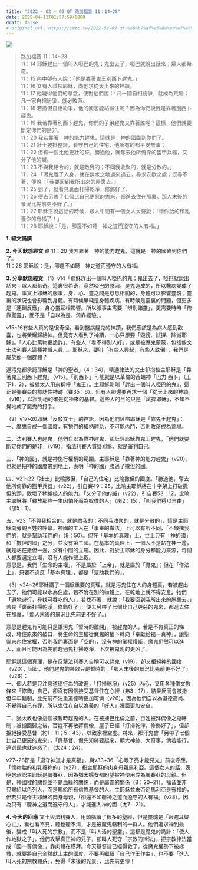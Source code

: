 ```yaml
---
title: "2022 – 02 – 09 QT 路加福音 11：14~28"
date: 2025-04-12T01:57:59+0800
draft: false
# original_url: https://cmtc.tw/2022-02-09-qt-%e8%b7%af%e5%8a%a0%e7%a6%8f%e9%9f%b3-11%ef%bc%9a1428
---
```


![](/images/qt.jpg)
> 路加福音 11：14\~28  
> 11：14 耶穌趕出一個叫人啞巴的鬼；鬼出去了，啞巴就說出話來；眾人都希奇。  
> 11：15 內中卻有人說：「他是靠著鬼王別西卜趕鬼。」  
> 11：16 又有人試探耶穌，向他求從天上來的神蹟。  
> 11：17 他曉得他們的意念，便對他們說：「凡一國自相紛爭，就成為荒場；凡一家自相紛爭，就必敗落。  
> 11：18 若撒但自相紛爭，他的國怎能站得住呢？因為你們說我是靠著別西卜趕鬼。  
> 11：19 我若靠著別西卜趕鬼，你們的子弟趕鬼又靠著誰呢？這樣，他們就要斷定你們的是非。  
> 11：20 我若靠著　神的能力趕鬼，這就是　神的國臨到你們了。  
> 11：21 壯士披掛整齊，看守自己的住宅，他所有的都平安無事；  
> 11：22 但有一個比他更壯的來，勝過他，就奪去他所倚靠的盔甲兵器，又分了他的贓。  
> 11：23 不與我相合的，就是敵我的；不同我收聚的，就是分散的。」  
> 11：24 「污鬼離了人身，就在無水之地過來過去，尋求安歇之處；既尋不著，便說：『我要回到我所出來的屋裏去。』  
> 11：25 到了，就看見裏面打掃乾淨，修飾好了，  
> 11：26 便去另帶了七個比自己更惡的鬼來，都進去住在那裏。那人末後的景況比先前更不好了。」  
> 11：27 耶穌正說這話的時候，眾人中間有一個女人大聲說：「懷你胎的和乳養你的有福了！」  
> 11：28 耶穌說：「是，卻還不如聽　神之道而遵守的人有福。」

**1. 經文誦讀**

**2.  今天默想經文**
路 11：20 我若靠著　神的能力趕鬼，這就是　神的國臨到你們了。  
11：28 耶穌說：是，卻還不如聽　神之道而遵守的人有福。

**3. 分享默想經文**
（1）v14「耶穌趕出一個叫人啞巴的鬼；鬼出去了，啞巴就說出話來；眾人都希奇。這裏很希奇，竟然啞巴的原因，是鬼造成的，所以醫病變成了趕鬼。事實上耶穌的服事，身、心、靈之間是息息相關的，身體可以影響靈魂；靈裏的狀況也會影響到身體。有時候單純是身體疾病，有時候是靈裏的問題，但更多是「連鎖反應」，身心靈互相影響。所以服事主需要「辨別諸靈」，更需要時時「倚靠聖靈」，而不是「自以為是、倚靠經驗」。

v15\~16有些人真的是很奇怪。看到醫病趕鬼的神蹟，我們應該是為病人感到歡喜，也將榮耀歸給神。但竟有人看到了神蹟，一心只想要「毀謗、試探、除滅耶穌」。「人心比萬物更詭詐」，有些人「看不得別人好」，或是被魔鬼蒙蔽，包括像文士法利賽人這種神職人員…。耶穌來，要叫「有些人興起，有些人跌倒」，我們是屬於那一個群體？

連污鬼都承認耶穌是「神的聖者」（4：34），精通律法的文士卻指控主耶穌是「靠著鬼王別西卜趕鬼」（v15）。「別西卜」可能就是以革倫的蒼蠅神「巴力·西卜」（王下1：2），被猶太人用來稱呼「鬼王」。主耶穌剛剛「趕出一個叫人啞巴的鬼」，這正是彌賽亞的標誌性神跡（賽35：6）。但有人卻還要再求一個「從天上來的神蹟」（v16），以證明祂的確是從神來的基督。這些人的目的只是「試探耶穌」，不知不覺地成了魔鬼的打手。

（2）v17\~20耶穌「反駁文士」的控訴，因為他們誣陷耶穌是「靠鬼王趕鬼」：  
一、魔鬼自成一個國度，有牠們的權柄體系，不可能內鬥，否則敗落成為荒場。

二、法利賽人也趕鬼，他們自以為靠神趕鬼，卻䚹評耶穌靠鬼王趕鬼，「他們就要斷定你們的是非」（v19），指法利賽人質疑耶穌、就是審判自己。

三、「神的國」，就是神施行權柄的範圍。主耶穌是「靠著神的能力趕鬼」（v20），也就是把神的國度帶到地上，表明「神的國」勝過了撒但的國。

四、v21\~22「壯士」比喻撒但，「自己的住宅」比喻撒但的國度。「勝過他，奪去他所倚靠的盔甲兵器」（v22），引自賽49：25，比喻主耶穌將在十字架上打破撒但的頭，敗壞了牠擄掠人的能力。「又分了他的贓」（v22），引自賽53：12，比喻主耶穌將「釋放那些一生因怕死而為奴僕的人」（來2：15），「叫我們得以自由」（加5：1）。

五、v23「不與我相合的，就是敵我的；不同我收聚的，就是分散的」，這是主耶穌向旁觀百姓的呼籲。神國的工人在「事奉的做法」上可以有所不同，「不敵擋我們的，就是幫助我們的」（9：50）。但在「基本的真理」上，世上只有「神的國」和「撒但的國」之分，並沒有第三國。在基本的真理上，一個人不是站在神一邊，就是站在撒但一邊，沒有中間的立場。因此，對於主耶穌的身分和能力來源，每個人都要選定立場，沒有人能作壁上觀。  
意思是，我們「生命的主權」，不是屬於「上帝」，就是屬於「魔鬼」；但在「作法上」，只要不違反「基本真理」，都是「幫助我們的」。

（3）v24\~26耶穌講了一個很重要的真理，就是污鬼住在人的身體裏，若被趕出去了，牠們可能以水為住處，若不附在別的物體上，在乾地上就不得安息。牠們「遍地遊行，尋找可吞吃的人」，若找不著，就說：「我要回到我所出來的屋裏去。」若見「裏面打掃乾淨，修飾好了」，便去另帶了七個比自己更惡的鬼來，都進去住在那裏，「那人末後的景況比先前更不好了。」

意思是趕鬼有可能只是讓污鬼「暫時的離開」，被趕鬼的人，若是不肯真正的悔改，堵住原來的破口，將生命的主權從魔鬼的權下轉向「奉獻給獨一真神」，讓聖靈來內住掌權，否則我們裏面是「空的」，沒有神的掌權護衛，魔鬼仍然可以進入，而且可能因為先前趕過鬼打掃乾淨，下次被鬼附的更凶了。

耶穌講這個真理，是在反擊法利賽人自稱可以趕鬼（v19），卻又拒絕神的國度（v20），因此，他們趕鬼的果效只是暫時的，「那人末後的景況比先前更不好了」（v26）：  
一、個人若是只注意道德行為的改進，「打掃乾淨」（v25）內心，又用各種儀文教條來「修飾」自己，卻沒有因信接受基督住在心裡（弗3：17），結果反而會被撒但牢牢轄制，比先前不注重道德時更加可憐（v26）。因為他們自以為道德高尚、不覺得自己有罪，所以鬼住在自以為義的「好人」裡面更加安全。

二、猶太教也像這個被暫時趕鬼的人。在被擄巴比倫之前，百姓被拜偶像之鬼轄制；被擄回歸之後，百姓不再敬拜偶像，屋子已經「打掃乾淨，修飾好了」，但卻拒絕接受基督（約1：11；5：43），以致家裡空虛。將來，那汙鬼會「另帶了七個比自己更惡的鬼來」，「假基督、假先知將要起來，顯大神跡、大奇事，倘若能行，連選民也就迷惑了」（太24：24）。

v27\~28節是「遵守神道才是真福」，與v33\~36「心眼了亮才能見光」前後呼應。「懷祢胎的和乳養祢的」（v27），指主耶穌的肉身母親馬利亞。這個女人的話，表明她承認主耶穌是彌賽亞，因為猶太婦女都盼望被神使用成為彌賽亞的母親。但是，神國裡的關係並不是血緣的關係，而是屬靈的關係（8：20\~21）。福音並非只賜給以色列人，而是賜給所有信靠基督的人。主耶穌並未否定馬利亞是有福的，但若只是作主耶穌的肉身母親，「卻還不如聽神之道而遵守的人有福」（v28）。因為只有「聽神之道而遵守的人」，才能進入神的國（太7：21）。

**4. 今天的回應**
文士與法利賽人，用頭腦讀了很多的聖經，但是靈魂是「眼瞎耳聾心亡」，看也看不見，聽也聽不清，才是被魔鬼轄制的一群人。他們追求神到最後，變成「叫人死的宗教」，而不是「叫人活的聖靈」，這都是魔鬼的詭計：「使人作地獄之子」。他們攻擊真正神的兒子，卻叫人死守「宗教的律法」，把宗教律法當成「因一尊偶像」，靠肉體在膜拜。今天基督徒已經得救了，從魔鬼權勢下被拯救，就要將自己全然獻上主的國度，不要再繼續「自己作王作主」，也不要「進入叫人死的宗教體系」，免得「末後的光景」，比先前更慘！
